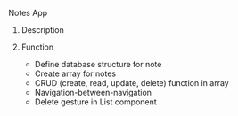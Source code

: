 Notes App

1. Description

2. Function
   - Define database structure for note
   - Create array for notes
   - CRUD (create, read, update, delete) function in array
   - Navigation-between-navigation
   - Delete gesture in List component
     
